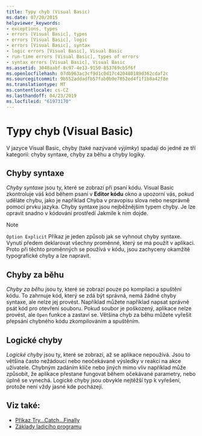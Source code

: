 ```yaml
---
title: Typy chyb (Visual Basic)
ms.date: 07/20/2015
helpviewer_keywords:
- exceptions, types
- errors [Visual Basic], types
- errors [Visual Basic], logic
- errors [Visual Basic], syntax
- logic errors [Visual Basic], Visual Basic
- run-time errors [Visual Basic], types of errors
- syntax errors [Visual Basic], Visual Basic
ms.assetid: 3048aabf-8c97-4e13-9150-853769cb5f6f
ms.openlocfilehash: 07db963ac3cf9d1c0d17c420480189d362cdaf2c
ms.sourcegitcommit: 9b552addadfb57fab0b9e7852ed4f1f1b8a42f8e
ms.translationtype: MT
ms.contentlocale: cs-CZ
ms.lasthandoff: 04/23/2019
ms.locfileid: "61973170"
---
```

# <a name="error-types-visual-basic"></a>Typy chyb (Visual Basic)
V jazyce Visual Basic, chyby (také nazývané *výjimky*) spadají do jedné ze tří kategorií: chyby syntaxe, chyby za běhu a chyby logiky.  
  
## <a name="syntax-errors"></a>Chyby syntaxe  
 *Chyby syntaxe* jsou ty, které se zobrazí při psaní kódu. Visual Basic zkontroluje váš kód během psaní v **Editor kódu** okno a upozorní vás, pokud uděláte chybu, jako je například Chyba v pravopisu slova nebo nesprávně pomocí prvku jazyka. Chyby syntaxe jsou nejběžnějším typem chyby. Je lze opravit snadno v kódování prostředí Jakmile k nim dojde.  
  
> [!NOTE]
>  `Option Explicit` Příkaz je jeden způsob jak se vyhnout chyby syntaxe. Vynutí předem deklarovat všechny proměnné, který se má použít v aplikaci. Proto při těchto proměnných se používá v kódu, jsou zachyceny okamžitě typografické chyby a lze napravit.  
  
## <a name="run-time-errors"></a>Chyby za běhu  
 *Chyby za běhu* jsou ty, které se zobrazí pouze po kompilaci a spuštění kódu. To zahrnuje kód, který se zdá být správná, nemá žádné chyby syntaxe, ale nelze jej provést. Například můžete například napsat správně psát kód pro otevření souboru. Pokud soubor je poškozený, aplikace nelze provést, ale `Open` funkce a zastaví se. Většina chyb za běhu můžete vyřešit přepsání chybného kódu zkompilováním a spuštěním.  
  
## <a name="logic-errors"></a>Logické chyby  
 *Logické chyby* jsou ty, které se zobrazí, až se aplikace nepoužívá. Jsou to většina často nežádoucí nebo neočekávané výsledky v reakci na akce uživatele. Chybným zadáním klíče nebo jiných mimo vliv například může způsobit, že aplikace přestane fungovat během očekávané parametry, nebo úplně se vynechá. Logické chyby jsou obvykle nejtěžší typ k vyřešení, protože není vždy jasné kde pocházejí.  
  
## <a name="see-also"></a>Viz také:

- [Příkaz Try...Catch...Finally](../../../visual-basic/language-reference/statements/try-catch-finally-statement.md)
- [Základy ladicího programu](/visualstudio/debugger/debugger-basics)
